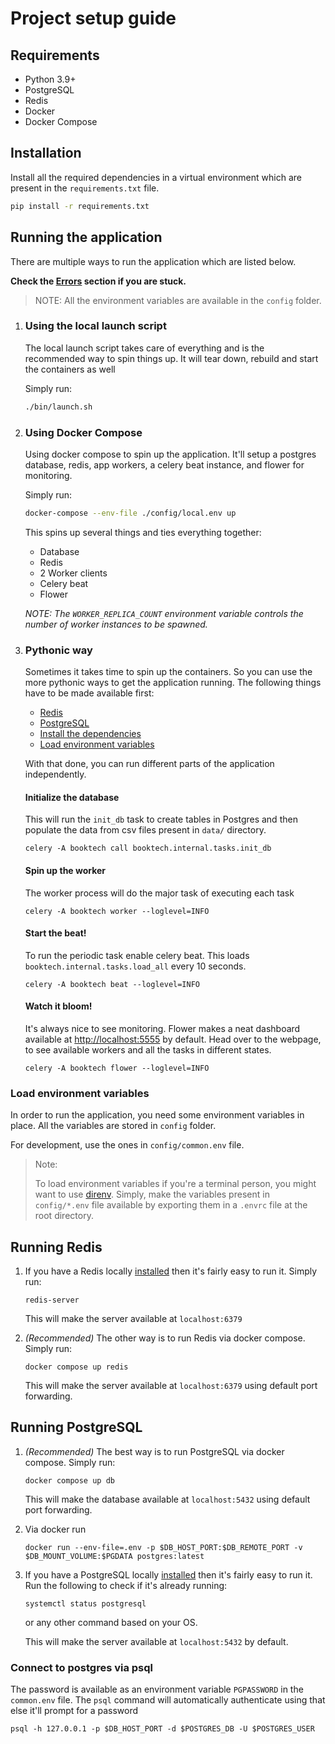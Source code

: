 # Project setup guide

## Requirements

- Python 3.9+
- PostgreSQL
- Redis
- Docker
- Docker Compose

## Installation

Install all the required dependencies in a virtual environment which are present
in the `requirements.txt` file.

```bash
pip install -r requirements.txt
```

## Running the application

There are multiple ways to run the application which are listed below.

**Check the [Errors](./errors.md) section if you are stuck.**

> NOTE: All the environment variables are available in the `config` folder.

1. ### Using the local launch script

   The local launch script takes care of everything and is the recommended way
   to spin things up. It will tear down, rebuild and start the
   containers as well

   Simply run:

   ```bash
   ./bin/launch.sh
   ```

2. ### Using Docker Compose

   Using docker compose to spin up the application.
   It'll setup a postgres database, redis, app workers, a celery beat instance,
   and flower for monitoring.

   Simply run:

   ```bash
   docker-compose --env-file ./config/local.env up
   ```

   This spins up several things and ties everything together:
   - Database
   - Redis
   - 2 Worker clients
   - Celery beat
   - Flower

   _NOTE: The `WORKER_REPLICA_COUNT` environment variable controls the number
   of worker instances to be spawned._

3. ### Pythonic way

   Sometimes it takes time to spin up the containers. So you can use the more
   pythonic ways to get the application running. The following things have to
   be made available first:

   - [Redis](./project-setup.md#running-redis)
   - [PostgreSQL](./project-setup.md#running-postgres)
   - [Install the dependencies](./project-setup.md#installation)
   - [Load environment variables](./project-setup.md#load-environment-variables)

   With that done, you can run different parts of the application independently.

   #### Initialize the database
   This will run the `init_db` task to create tables in Postgres and then
   populate the data from csv files present in `data/` directory.

   ```
   celery -A booktech call booktech.internal.tasks.init_db
   ```

   #### Spin up the worker
   The worker process will do the major task of executing each task

   ```
   celery -A booktech worker --loglevel=INFO
   ```

   #### Start the beat!
   To run the periodic task enable celery beat. This loads
   `booktech.internal.tasks.load_all` every 10 seconds.

   ```
   celery -A booktech beat --loglevel=INFO
   ```

   #### Watch it bloom!
   It's always nice to see monitoring. Flower makes a neat dashboard
   available at [http://localhost:5555](http://localhost:5555) by default.
   Head over to the webpage, to see available workers and all the tasks in
   different states.

   ```
   celery -A booktech flower --loglevel=INFO
   ```

### Load environment variables

In order to run the application, you need some environment variables in place.
All the variables are stored in `config` folder.

For development, use the ones in `config/common.env` file.

> Note:
>
> To load environment variables if you're a terminal person, you might want
> to use [direnv](https://direnv.net/). Simply, make the variables present
> in `config/*.env` file available by exporting them in a `.envrc` file
> at the root directory.

## Running Redis

1. If you have a Redis locally
   [installed](https://redis.io/docs/getting-started/installation/) then it's
   fairly easy to run it. Simply run:
   ```
   redis-server
   ```
   This will make the server available at `localhost:6379`

2. _(Recommended)_ The other way is to run Redis via docker compose. Simply run:
   ```
   docker compose up redis
   ```
   This will make the server available at `localhost:6379` using default port forwarding.


## Running PostgreSQL

1. _(Recommended)_ The best way is to run PostgreSQL via docker compose. Simply run:
   ```
   docker compose up db
   ```
   This will make the database available at `localhost:5432` using default port forwarding.

2. Via docker run
   ```
   docker run --env-file=.env -p $DB_HOST_PORT:$DB_REMOTE_PORT -v $DB_MOUNT_VOLUME:$PGDATA postgres:latest
   ```

3. If you have a PostgreSQL locally
   [installed](https://www.postgresql.org/download/) then it's fairly easy to
   run it. Run the following to check if it's already running:
   ```
   systemctl status postgresql
   ```
   or any other command based on your OS.

   This will make the server available at `localhost:5432` by default.


### Connect to postgres via psql

The password is available as an environment variable `PGPASSWORD` in the `common.env`
file. The `psql` command will automatically authenticate using that else it'll prompt for a password
```
psql -h 127.0.0.1 -p $DB_HOST_PORT -d $POSTGRES_DB -U $POSTGRES_USER
```

